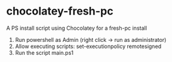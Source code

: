 # chocolatey-fresh-pc
A PS install script using Chocolatey for a fresh-pc install

1. Run powershell as Admin (right click -> run as administrator)
2. Allow executing scripts: set-executionpolicy remotesigned
3. Run the script main.ps1
